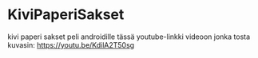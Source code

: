 # KiviPaperiSakset
kivi paperi sakset peli androidille
tässä youtube-linkki videoon jonka tosta kuvasin:
https://youtu.be/KdilA2T50sg
